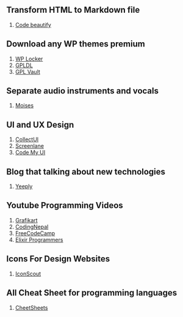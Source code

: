 Transform HTML to Markdown file
-------------------------------
1. [Code beautify](https://codebeautify.org/html-to-markdown)

Download any WP themes premium
------------------------------
1. [WP Locker](https://www.wplocker.com/)
2. [GPLDL](https://gpldl.com/)
3. [GPL Vault](hhttps://www.gplvault.com/)

Separate audio instruments and vocals
-------------------------------------
1. [Moises](https://moises.ai/fr/)

UI and UX Design
----------------
1. [CollectUI](https://collectui.com/)
2. [Screenlane](https://screenlane.com/?ref=uimovement)
3. [Code My UI](https://codemyui.com/)

Blog that talking about new technologies
----------------------------------------
1. [Yeeply](https://fr.yeeply.com/blog/)


Youtube Programming Videos
--------------------------
1. [Grafikart](https://www.youtube.com/@grafikart/videos)
2. [CodingNepal](https://www.youtube.com/@CodingNepal/videos)
3. [FreeCodeCamp](https://www.youtube.com/@freecodecamp/videos)
4. [Elixir Programmers](https://www.youtube.com/@Elixirprogrammer/videos)

Icons For Design Websites
-------------------------
1. [IconScout](https://iconscout.com/)


All Cheat Sheet for programming languages
-----------------------------------------
1. [CheetSheets](https://github.com/rstacruz/cheatsheets)


